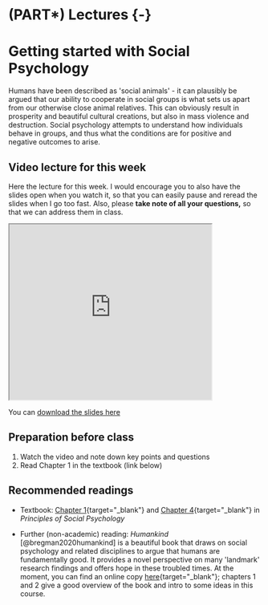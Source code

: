 # (PART\*) Lectures {-}

# Getting started with Social Psychology

Humans have been described as 'social animals' - it can plausibly be argued that our ability to cooperate in social groups is what sets us apart from our otherwise close animal relatives. This can obviously result in prosperity and beautiful cultural creations, but also in mass violence and destruction. Social psychology attempts to understand how individuals behave in groups, and thus what the conditions are for positive and negative outcomes to arise.

## Video lecture for this week

Here the lecture for this week. I would encourage you to also have the slides open when you watch it, so that you can easily pause and reread the slides when I go too fast. Also, please **take note of all your questions,** so that we can address them in class.

<iframe src=" https://www.youtube.com/embed/GRh51ZZiT0Q?rel=0&modestbranding=1&loop=1&playlist=GRh51ZZiT0Q " allowfullscreen width=80% height=350></iframe>

You can <a href="./files/Lecture_1_-_intro_to_social_psychology.pptx">
download the slides here</a>

## Preparation before class

1. Watch the video and note down key points and questions 
2. Read Chapter 1 in the textbook (link below)

## Recommended readings

* Textbook: [Chapter 1](https://open.lib.umn.edu/socialpsychology/part/chapter-1-introducing-social-psychology/){target="_blank"} and [Chapter 4](https://open.lib.umn.edu/socialpsychology/part/chapter-4-the-self/){target="_blank"} in *Principles of Social Psychology*

* Further (non-academic) reading: *Humankind* [@bregman2020humankind] is a beautiful book that draws on social psychology and related disciplines to argue that humans are fundamentally good. It provides a novel perspective on many 'landmark' research findings and offers hope in these troubled times. At the moment, you can find an online copy [here](http://dln.jaipuria.ac.in:8080/jspui/bitstream/123456789/7675/1/Humankind%20A%20Hopeful%20History%20by%20Rutger%20Bregman.pdf){target="_blank"}; chapters 1 and 2 give a good overview of the book and intro to some ideas in this course.
  

